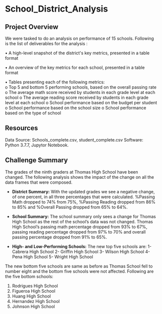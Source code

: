 # School_District_Analysis
## Project Overview
We were tasked to do an analysis on performance of 15 schools. Following is the list of deliverables for the analysis :

  •	A high-level snapshot of the district's key metrics, presented in a table format
  
  •	An overview of the key metrics for each school, presented in a table format
  
  •	Tables presenting each of the following metrics:  
    o	Top 5 and bottom 5 performing schools, based on the overall passing rate
    o	The average math score received by students in each grade level at each school
    o	The average reading score received by students in each grade level at each school
    o	School performance based on the budget per student
    o	School performance based on the school size 
    o	School performance based on the type of school

## Resources
Data Source: Schools_complete.csv, student_complete.csv
Software: Python 3.7.7, Jupytor Notebook.

## Challenge Summary
The grades of the ninth graders at Thomas High School have been changed. The following analysis shows the impact of the change on all the data frames that were composed. 
-	**District Summary:**
With the updated grades we see a negative change, of one percent, in all three percentages that were calculated. %Passing Math dropped to 74% from 75%, %Passing Reading dropped from 86% to 85% and %Overall Passing dropped from 65% to 64%. 
 
-	**School Summary:**
  The school summary only sees a change for Thomas High School as the rest of the school’s data was not changed. 
  Thomas High School’s passing math percentage dropped from 93% to 67%, passing reading percentage dropped from 97% to 70% and overall     passing percentage dropped from 91% to 65%.
 
-	**High- and Low-Performing Schools:**
  The new top five schools are:
  1-	Cabrera High School
  2-	Griffin High School
  3-	Wilson High School
  4-	Pena High School
  5-	Wright High School

  The new bottom five schools are same as before as Thomas School fell to number eight and the bottom five schools were not affected.     Following are the five bottom schools:

  1.	Rodrigues High School
  2.	Figueroa High School
  3.	Huang High School
  4.	Hernandez High School
  5.	Johnson High School

